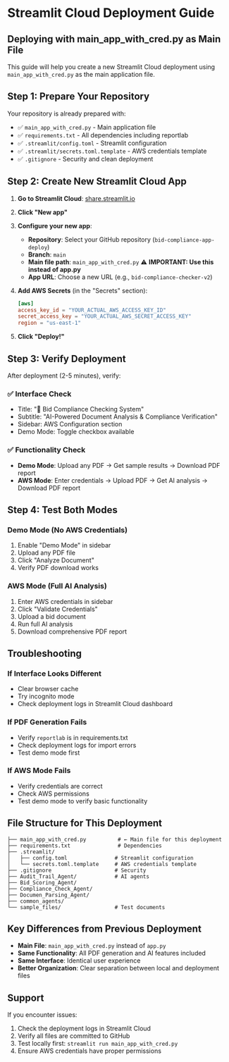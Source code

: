 # Streamlit Cloud Deployment Guide

## Deploying with main_app_with_cred.py as Main File

This guide will help you create a new Streamlit Cloud deployment using `main_app_with_cred.py` as the main application file.

## Step 1: Prepare Your Repository

Your repository is already prepared with:
- ✅ `main_app_with_cred.py` - Main application file
- ✅ `requirements.txt` - All dependencies including reportlab
- ✅ `.streamlit/config.toml` - Streamlit configuration
- ✅ `.streamlit/secrets.toml.template` - AWS credentials template
- ✅ `.gitignore` - Security and clean deployment

## Step 2: Create New Streamlit Cloud App

1. **Go to Streamlit Cloud**: [share.streamlit.io](https://share.streamlit.io)

2. **Click "New app"**

3. **Configure your new app**:
   - **Repository**: Select your GitHub repository (`bid-compliance-app-deploy`)
   - **Branch**: `main`
   - **Main file path**: `main_app_with_cred.py` ⚠️ **IMPORTANT: Use this instead of app.py**
   - **App URL**: Choose a new URL (e.g., `bid-compliance-checker-v2`)

4. **Add AWS Secrets** (in the "Secrets" section):
   ```toml
   [aws]
   access_key_id = "YOUR_ACTUAL_AWS_ACCESS_KEY_ID"
   secret_access_key = "YOUR_ACTUAL_AWS_SECRET_ACCESS_KEY"
   region = "us-east-1"
   ```

5. **Click "Deploy!"**

## Step 3: Verify Deployment

After deployment (2-5 minutes), verify:

### ✅ Interface Check
- Title: "🏢 Bid Compliance Checking System"
- Subtitle: "AI-Powered Document Analysis & Compliance Verification"
- Sidebar: AWS Configuration section
- Demo Mode: Toggle checkbox available

### ✅ Functionality Check
- **Demo Mode**: Upload any PDF → Get sample results → Download PDF report
- **AWS Mode**: Enter credentials → Upload PDF → Get AI analysis → Download PDF report

## Step 4: Test Both Modes

### Demo Mode (No AWS Credentials)
1. Enable "Demo Mode" in sidebar
2. Upload any PDF file
3. Click "Analyze Document"
4. Verify PDF download works

### AWS Mode (Full AI Analysis)
1. Enter AWS credentials in sidebar
2. Click "Validate Credentials"
3. Upload a bid document
4. Run full AI analysis
5. Download comprehensive PDF report

## Troubleshooting

### If Interface Looks Different
- Clear browser cache
- Try incognito mode
- Check deployment logs in Streamlit Cloud dashboard

### If PDF Generation Fails
- Verify `reportlab` is in requirements.txt
- Check deployment logs for import errors
- Test demo mode first

### If AWS Mode Fails
- Verify credentials are correct
- Check AWS permissions
- Test demo mode to verify basic functionality

## File Structure for This Deployment

```
├── main_app_with_cred.py          # ← Main file for this deployment
├── requirements.txt               # Dependencies
├── .streamlit/
│   ├── config.toml               # Streamlit configuration
│   └── secrets.toml.template     # AWS credentials template
├── .gitignore                    # Security
├── Audit_Trail_Agent/            # AI agents
├── Bid_Scoring_Agent/
├── Compliance_Check_Agent/
├── Documen_Parsing_Agent/
├── common_agents/
└── sample_files/                 # Test documents
```

## Key Differences from Previous Deployment

- **Main File**: `main_app_with_cred.py` instead of `app.py`
- **Same Functionality**: All PDF generation and AI features included
- **Same Interface**: Identical user experience
- **Better Organization**: Clear separation between local and deployment files

## Support

If you encounter issues:
1. Check the deployment logs in Streamlit Cloud
2. Verify all files are committed to GitHub
3. Test locally first: `streamlit run main_app_with_cred.py`
4. Ensure AWS credentials have proper permissions
